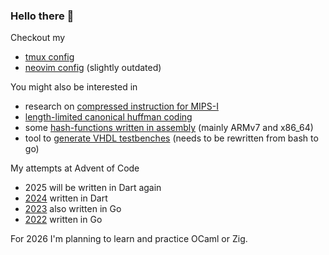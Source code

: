 ### Hello there 👋

Checkout my
- [tmux config](https://github.com/fsasm/tmux-config)
- [neovim config](https://github.com/fsasm/kickstart.nvim) (slightly outdated)

You might also be interested in
- research on [compressed instruction for MIPS-I](https://github.com/fsasm/Compr-MIPS)
- [length-limited canonical huffman coding](https://github.com/fsasm/huffcoder)
- some [hash-functions written in assembly](https://github.com/fsasm/asm-hash) (mainly ARMv7 and x86_64)
- tool to [generate VHDL testbenches](https://github.com/fsasm/tb_generator) (needs to be rewritten from bash to go)

My attempts at Advent of Code
- 2025 will be written in Dart again
- [2024](https://github.com/fsasm/aoc2024) written in Dart
- [2023](https://github.com/fsasm/aoc2023) also written in Go
- [2022](https://github.com/fsasm/aoc2022) written in Go

For 2026 I'm planning to learn and practice OCaml or Zig.

<!--
**fsasm/fsasm** is a ✨ _special_ ✨ repository because its `README.md` (this file) appears on your GitHub profile.

Here are some ideas to get you started:

- 🔭 I’m currently working on ...
- 🌱 I’m currently learning ...
- 👯 I’m looking to collaborate on ...
- 🤔 I’m looking for help with ...
- 💬 Ask me about ...
- 📫 How to reach me: ...
- 😄 Pronouns: ...
- ⚡ Fun fact: ...
-->
